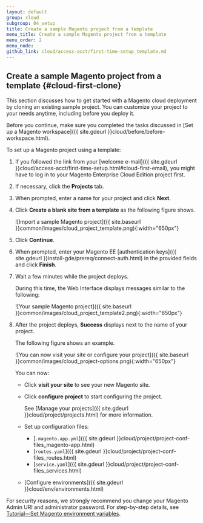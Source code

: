 ```yaml
---
layout: default
group: cloud
subgroup: 04_setup
title: Create a sample Magento project from a template
menu_title: Create a sample Magento project from a template
menu_order: 2
menu_node: 
github_link: cloud/access-acct/first-time-setup_template.md
---
```


## Create a sample Magento project from a template {#cloud-first-clone}
This section discusses how to get started with a Magento cloud deployment by cloning an existing sample project. You can customize your project to your needs anytime, including before you deploy it.

Before you continue, make sure you completed the tasks discussed in [Set up a Magento workspace]({{ site.gdeurl }}cloud/before/before-workspace.html).

To set up a Magento project using a template:

1.	If you followed the link from your [welcome e-mail]({{ site.gdeurl }}cloud/access-acct/first-time-setup.html#cloud-first-email), you might have to log in to your Magento Enterprise Cloud Edition project first.
2.	If necessary, click the **Projects** tab.
2.	When prompted, enter a name for your project and click **Next**.
3.	Click **Create a blank site from a template** as the following figure shows.

	![Import a sample Magento project]({{ site.baseurl }}common/images/cloud_project_template.png){:width="650px"}
4.	Click **Continue**.
5.	When prompted, enter your Magento EE [authentication keys]({{ site.gdeurl }}install-gde/prereq/connect-auth.html) in the provided fields and click **Finish**.
6.	Wait a few minutes while the project deploys.

	During this time, the Web Interface displays messages similar to the following:

	![Your sample Magento project]({{ site.baseurl }}common/images/cloud_project_template2.png){:width="650px"}
7.	After the project deploys, **Success** displays next to the name of your project.

	The following figure shows an example. 

	![You can now visit your site or configure your project]({{ site.baseurl }}common/images/cloud_project-options.png){:width="650px"}
	
	You can now:

	*	Click **visit your site** to see your new Magento site.
	*	Click **configure project** to start configuring the project.

		See [Manage your projects]({{ site.gdeurl }}cloud/project/projects.html) for more information.
	*	Set up configuration files:

		*	[`.magento.app.yml`]({{ site.gdeurl }}cloud/project/project-conf-files_magento-app.html)
		*	[`routes.yaml`]({{ site.gdeurl }}cloud/project/project-conf-files_routes.html)
		*	[`service.yaml`]({{ site.gdeurl }}cloud/project/project-conf-files_services.html)
	*	[Configure environments]({{ site.gdeurl }}cloud/env/environments.html)

<div class="bs-callout bs-callout-warning">
    <p>For security reasons, we strongly recommend you change your Magento Admin URI and administrator password. For step-by-step details, see <a href="{{ site.gdeurl }}cloud/env/environment-tutorial-set-mage-vars.html">Tutorial&mdash;Set Magento environment variables</a>.</p>
</div>

